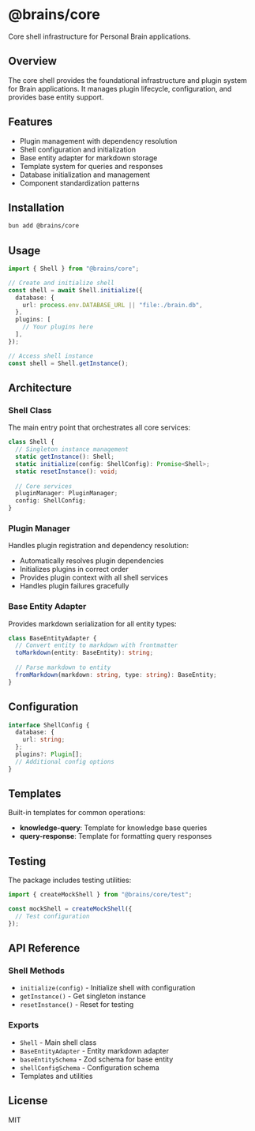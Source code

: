 # @brains/core

Core shell infrastructure for Personal Brain applications.

## Overview

The core shell provides the foundational infrastructure and plugin system for Brain applications. It manages plugin lifecycle, configuration, and provides base entity support.

## Features

- Plugin management with dependency resolution
- Shell configuration and initialization
- Base entity adapter for markdown storage
- Template system for queries and responses
- Database initialization and management
- Component standardization patterns

## Installation

```bash
bun add @brains/core
```

## Usage

```typescript
import { Shell } from "@brains/core";

// Create and initialize shell
const shell = await Shell.initialize({
  database: {
    url: process.env.DATABASE_URL || "file:./brain.db",
  },
  plugins: [
    // Your plugins here
  ],
});

// Access shell instance
const shell = Shell.getInstance();
```

## Architecture

### Shell Class

The main entry point that orchestrates all core services:

```typescript
class Shell {
  // Singleton instance management
  static getInstance(): Shell;
  static initialize(config: ShellConfig): Promise<Shell>;
  static resetInstance(): void;
  
  // Core services
  pluginManager: PluginManager;
  config: ShellConfig;
}
```

### Plugin Manager

Handles plugin registration and dependency resolution:

- Automatically resolves plugin dependencies
- Initializes plugins in correct order
- Provides plugin context with all shell services
- Handles plugin failures gracefully

### Base Entity Adapter

Provides markdown serialization for all entity types:

```typescript
class BaseEntityAdapter {
  // Convert entity to markdown with frontmatter
  toMarkdown(entity: BaseEntity): string;
  
  // Parse markdown to entity
  fromMarkdown(markdown: string, type: string): BaseEntity;
}
```

## Configuration

```typescript
interface ShellConfig {
  database: {
    url: string;
  };
  plugins?: Plugin[];
  // Additional config options
}
```

## Templates

Built-in templates for common operations:

- **knowledge-query**: Template for knowledge base queries
- **query-response**: Template for formatting query responses

## Testing

The package includes testing utilities:

```typescript
import { createMockShell } from "@brains/core/test";

const mockShell = createMockShell({
  // Test configuration
});
```

## API Reference

### Shell Methods

- `initialize(config)` - Initialize shell with configuration
- `getInstance()` - Get singleton instance
- `resetInstance()` - Reset for testing

### Exports

- `Shell` - Main shell class
- `BaseEntityAdapter` - Entity markdown adapter
- `baseEntitySchema` - Zod schema for base entity
- `shellConfigSchema` - Configuration schema
- Templates and utilities

## License

MIT